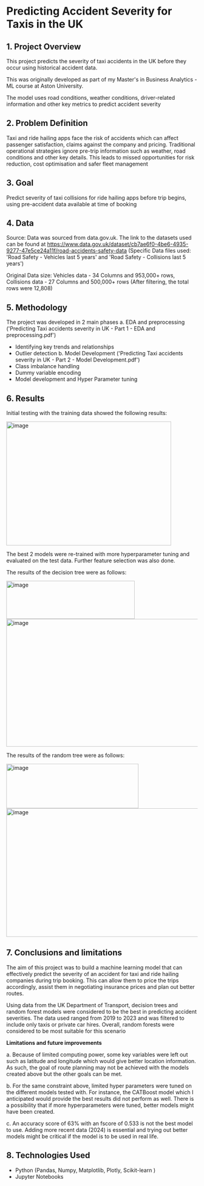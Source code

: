 # Predicting Accident Severity for Taxis in the UK

## 1. Project Overview

This project predicts the severity of taxi accidents in the UK before they occur using historical accident data.

This was originally developed as part of my Master's in Business Analytics - ML course at Aston University. 

The model uses road conditions, weather conditions, driver-related information and other key metrics to predict accident severity

## 2. Problem Definition

Taxi and ride hailing apps face the risk of accidents which can affect passenger satisfaction, claims against the company and pricing. Traditional operational strategies ignore pre-trip information such as weather, road conditions and other key details. This leads to missed opportunities for risk reduction, cost optimisation and safer fleet management

## 3. Goal

Predict severity of taxi collisions for ride hailing apps before trip begins, using pre-accident data available at time of booking

## 4. Data

Source: Data was sourced from data.gov.uk. The link to the datasets used can be found at https://www.data.gov.uk/dataset/cb7ae6f0-4be6-4935-9277-47e5ce24a11f/road-accidents-safety-data
(Specific Data files used: 'Road Safety - Vehicles last 5 years' and 'Road Safety - Collisions last 5 years')

Original Data size: Vehicles data - 34 Columns and 953,000+ rows, Collisions data - 27 Columns and 500,000+ rows (After filtering, the total rows were 12,808)

## 5. Methodology

The project was developed in 2 main phases
a. EDA and preprocessing ('Predicting Taxi accidents severity in UK - Part 1 - EDA and preprocessing.pdf')
  - Identifying key trends and relationships
  - Outlier detection
b. Model Development ('Predicting Taxi accidents severity in UK - Part 2 - Model Development.pdf')
  - Class imbalance handling
  - Dummy variable encoding
  - Model development and Hyper Parameter tuning

## 6. Results

Initial testing with the training data showed the following results:

<img width="434" height="326" alt="image" src="https://github.com/user-attachments/assets/e2aad1ae-5f2b-4595-92ac-5613f709915f" />

The best 2 models were re-trained with more hyperparameter tuning and evaluated on the test data. Further feature selection was also done.

The results of the decision tree were as follows:

<img width="338" height="100" alt="image" src="https://github.com/user-attachments/assets/6ac043d1-435f-4d76-9158-46f2f38fbddb" />

<img width="594" height="336" alt="image" src="https://github.com/user-attachments/assets/3232407c-78c4-4ec5-8800-f2b76015b097" />


The results of the random tree were as follows:

<img width="348" height="117" alt="image" src="https://github.com/user-attachments/assets/ae7617b1-094f-4450-8d22-23784339ef1e" />

<img width="584" height="338" alt="image" src="https://github.com/user-attachments/assets/0b2d2fc9-714e-4f0c-88e0-7db088c6b6ba" />

## 7. Conclusions and limitations

The aim of this project was to build a machine learning model that can effectively predict the severity of an accident for taxi and ride hailing companies during trip booking. This can allow them to price the trips accordingly, assist them in negotiating insurance prices and plan out better routes.

Using data from the UK Department of Transport, decision trees and random forest models were considered to be the best in predicting accident severities. The data used ranged from 2019 to 2023 and was filtered to include only taxis or private car hires. Overall, random forests were considered to be most suitable for this scenario

**Limitations and future improvements**

a. Because of limited computing power, some key variables were left out such as latitude and longitude which would give better location information. As such, the goal of route planning may not be achieved with the models created above but the other goals can be met.
   
b. For the same constraint above, limited hyper parameters were tuned on the different models tested with. For instance, the CATBoost model which I anticipated would provide the best results did not perform as well. There is a possibility that if more hyperparameters were tuned, better models might have been created.

c. An accuracy score of 63% with an fscore of 0.533 is not the best model to use. Adding more recent data (2024) is essential and trying out better models might be critical if the model is to be used in real life.

## 8. Technologies Used
- Python (Pandas, Numpy, Matplotlib, Plotly, Scikit-learn )
- Jupyter Notebooks


